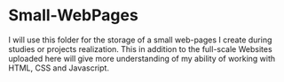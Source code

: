 # Small-WebPages
I will use this folder for the storage of a small web-pages I create during studies or projects realization. 
This in addition to the full-scale Websites uploaded here will give more understanding of my ability of working with HTML, CSS and Javascript.
